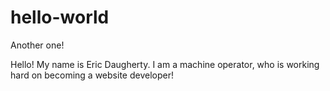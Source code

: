 # hello-world
Another one!
 
 Hello! My name is Eric Daugherty. I am a machine operator, who is working hard on becoming a website developer!

